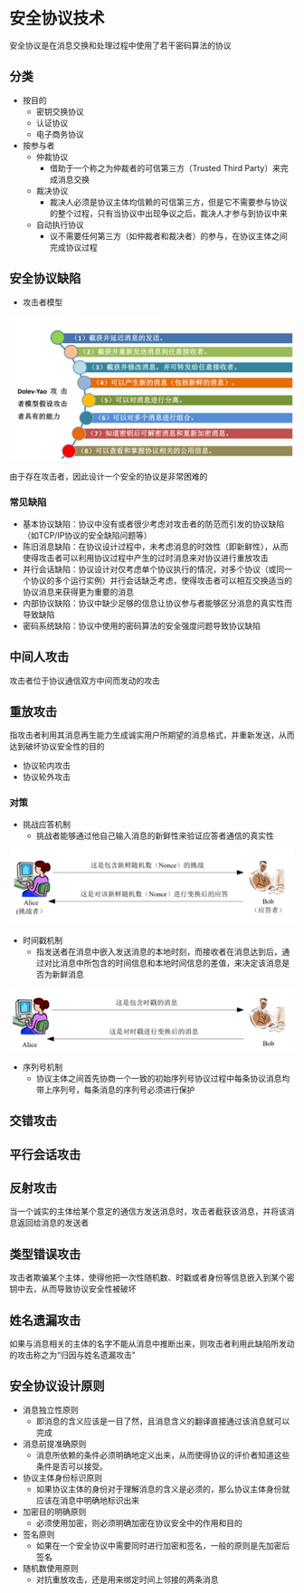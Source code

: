 # 安全协议技术

安全协议是在消息交换和处理过程中使用了若干密码算法的协议

## 分类

- 按目的
  - 密钥交换协议
  - 认证协议
  - 电子商务协议
- 按参与者
  - 仲裁协议
    - 借助于一个称之为仲裁者的可信第三方（Trusted Third Party）来完成消息交换
  - 裁决协议
    - 裁决人必须是协议主体均信赖的可信第三方，但是它不需要参与协议的整个过程，只有当协议中出现争议之后，裁决人才参与到协议中来
  - 自动执行协议
    - 议不需要任何第三方（如仲裁者和裁决者）的参与，在协议主体之间完成协议过程

## 安全协议缺陷

- 攻击者模型

![批注 2020-06-10 090755](/assets/批注%202020-06-10%20090755.png)

由于存在攻击者，因此设计一个安全的协议是非常困难的

### 常见缺陷

- 基本协议缺陷：协议中没有或者很少考虑对攻击者的防范而引发的协议缺陷（如TCP/IP协议的安全缺陷问题等）
- 陈旧消息缺陷：在协议设计过程中，未考虑消息的时效性（即新鲜性），从而使得攻击者可以利用协议过程中产生的过时消息来对协议进行重放攻击
- 并行会话缺陷：协议设计对仅考虑单个协议执行的情况，对多个协议（或同一个协议的多个运行实例）并行会话缺乏考虑，使得攻击者可以相互交换适当的协议消息来获得更为重要的消息
- 内部协议缺陷：协议中缺少足够的信息让协议参与者能够区分消息的真实性而导致缺陷
- 密码系统缺陷：协议中使用的密码算法的安全强度问题导致协议缺陷

## 中间人攻击

攻击者位于协议通信双方中间而发动的攻击

## 重放攻击

指攻击者利用其消息再生能力生成诚实用户所期望的消息格式，并重新发送，从而达到破坏协议安全性的目的

- 协议轮内攻击
- 协议轮外攻击

### 对策

- 挑战应答机制
  - 挑战者能够通过他自己输入消息的新鲜性来验证应答者通信的真实性

![批注 2020-06-10 205539](/assets/批注%202020-06-10%20205539.png)

- 时间戳机制
  - 指发送者在消息中嵌入发送消息的本地时刻，而接收者在消息达到后，通过对比消息中所包含的时间信息和本地时间信息的差值，来决定该消息是否为新鲜消息

![批注 2020-06-10 210351](/assets/批注%202020-06-10%20210351.png)

- 序列号机制
  - 协议主体之间首先协商一个一致的初始序列号协议过程中每条协议消息均带上序列号，每条消息的序列号必须进行保护

## 交错攻击

## 平行会话攻击

## 反射攻击

当一个诚实的主体给某个意定的通信方发送消息时，攻击者截获该消息，并将该消息返回给消息的发送者

## 类型错误攻击

攻击者欺骗某个主体，使得他把一次性随机数、时戳或者身份等信息嵌入到某个密钥中去，从而导致协议安全性被破坏

## 姓名遗漏攻击

如果与消息相关的主体的名字不能从消息中推断出来，则攻击者利用此缺陷所发动的攻击称之为“归因与姓名遗漏攻击”

## 安全协议设计原则

- 消息独立性原则
  - 即消息的含义应该是一目了然，且消息含义的翻译直接通过该消息就可以完成
- 消息前提准确原则
  - 消息所依赖的条件必须明确地定义出来，从而使得协议的评价者知道这些条件是否可以接受。
- 协议主体身份标识原则
  - 如果协议主体的身份对于理解消息的含义是必须的，那么协议主体身份就应该在消息中明确地标识出来
- 加密目的明确原则
  - 必须使用加密，则必须明确加密在协议安全中的作用和目的
- 签名原则
  - 如果在一个安全协议中需要同时进行加密和签名，一般的原则是先加密后签名
- 随机数使用原则
  - 对抗重放攻击，还是用来绑定时间上邻接的两条消息